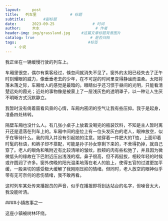 ```yaml
---
layout:     post                       
title:   列车里               # 标题
subtitle:        #副标题
date:       2023-09-25                 # 时间
author:     木水                         # 作者
header-img: img/grassland.jpg     #这篇文章标题背景图片
catalog: true                         # 是否归档
tags:                                #标签
    - 小说
---
```

我正坐在一辆缓慢行驶的列车上。

车厢里很空，偶尔有乘客经过，倏忽间就消失不见了。窗外的太阳已经失去了正午时刻耀眼的威力，像垂垂老去的少年，在不可逆的时间里变得静谧而温柔。太阳将落未落之际，车厢给人的感觉是最暗的。眼睛似乎还习惯于昼间的光明，只能看清楚远处的霞光；近处的事物像是被蒙上了一层浅灰色的透明罩子，以一种让人生厌不明晰方式沉默静立。

我暂时没有倚着窗看风景的心情，车厢内密闭的空气让我有些压抑。我于是起身，准备四处转转。

隔壁车厢也没什么人。有几张小桌子上放着没喝完的瓶装饮料，不知是主人暂时离开还是遗落在列车上的。车厢中间的座位上有一位头发灰白的老人，眼神放空，似乎在等待什么。我的闯入并没有引起她的注意。她穿着一件肥大的T恤，上面印着时髦的标语，和裤子却不搭配，可能是孙子孙女穿剩下来的，不舍得扔掉，就自己穿了。老人的眼角和嘴附近有比较清晰的皱纹，脸颊的肉有些松弛了，并且因为微微低头的缘故在下巴附近压出浅浅的褶。鼻子很高，但不再挺拔，相较年轻的时候或许圆润了许多。窗外傍晚的阳光温柔地落在老人的脸上，使得五官的过渡更加平缓，一股亲切的感受极大缓解了我刚刚压抑的情绪。但同时，老人放空的眼神似乎带有无可奈何的悲伤情绪，我不敢再看。

这时列车某处传来播报员的声音，似乎在播报即将到达站台的名字，但噪音太大，我没能听清。

####小镇故事之一

这座小镇被树林环绕。

